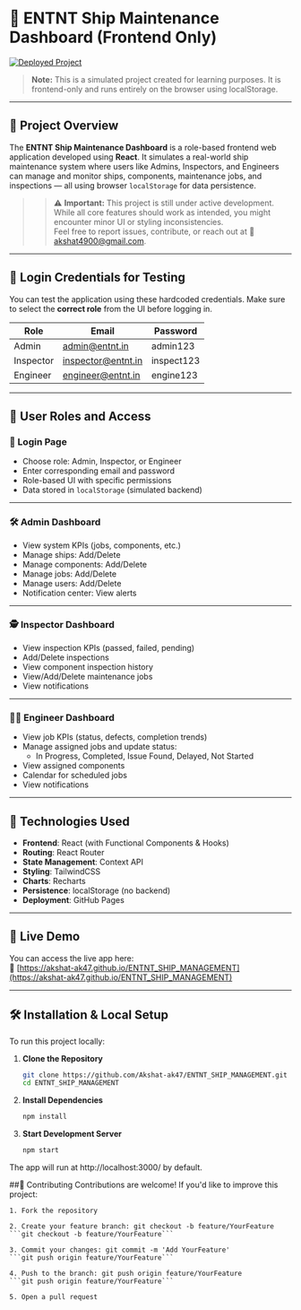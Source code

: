 # 🚢 ENTNT Ship Maintenance Dashboard (Frontend Only)

[![Deployed Project](https://img.shields.io/badge/View%20Live-ENTNT%20Dashboard-blue?style=flat-square&logo=github)](https://akshat-ak47.github.io/ENTNT_SHIP_MANAGEMENT)

> **Note:** This is a simulated project created for learning purposes. It is frontend-only and runs entirely on the browser using localStorage.
---

## 📌 Project Overview

The **ENTNT Ship Maintenance Dashboard** is a role-based frontend web application developed using **React**. It simulates a real-world ship maintenance system where users like Admins, Inspectors, and Engineers can manage and monitor ships, components, maintenance jobs, and inspections — all using browser `localStorage` for data persistence.

>> ⚠️ **Important:** This project is still under active development. While all core features should work as intended, you might encounter minor UI or styling inconsistencies.  
> Feel free to report issues, contribute, or reach out at 📧 [akshat4900@gmail.com](mailto:akshat4900@gmail.com).
---

## 🔐 Login Credentials for Testing

You can test the application using these hardcoded credentials. Make sure to select the **correct role** from the UI before logging in.

| Role       | Email                | Password     |
|------------|----------------------|--------------|
| Admin      | admin@entnt.in       | admin123     |
| Inspector  | inspector@entnt.in   | inspect123   |
| Engineer   | engineer@entnt.in    | engine123    |

---

## 👤 User Roles and Access

### 🔑 Login Page
- Choose role: Admin, Inspector, or Engineer
- Enter corresponding email and password
- Role-based UI with specific permissions
- Data stored in `localStorage` (simulated backend)

---

### 🛠️ Admin Dashboard
- View system KPIs (jobs, components, etc.)
- Manage ships: Add/Delete
- Manage components: Add/Delete
- Manage jobs: Add/Delete
- Manage users: Add/Delete
- Notification center: View alerts

---

### 🕵️ Inspector Dashboard
- View inspection KPIs (passed, failed, pending)
- Add/Delete inspections
- View component inspection history
- View/Add/Delete maintenance jobs
- View notifications

---

### 🧑‍🔧 Engineer Dashboard
- View job KPIs (status, defects, completion trends)
- Manage assigned jobs and update status:
  - In Progress, Completed, Issue Found, Delayed, Not Started
- View assigned components
- Calendar for scheduled jobs
- View notifications

---

## 🧰 Technologies Used

- **Frontend**: React (with Functional Components & Hooks)
- **Routing**: React Router
- **State Management**: Context API
- **Styling**: TailwindCSS
- **Charts**: Recharts
- **Persistence**: localStorage (no backend)
- **Deployment**: GitHub Pages

---

## 🚀 Live Demo

You can access the live app here:  
🔗 [https://akshat-ak47.github.io/ENTNT_SHIP_MANAGEMENT](https://akshat-ak47.github.io/ENTNT_SHIP_MANAGEMENT)

---

## 🛠️ Installation & Local Setup

To run this project locally:

1. **Clone the Repository**
   ```bash
   git clone https://github.com/Akshat-ak47/ENTNT_SHIP_MANAGEMENT.git
   cd ENTNT_SHIP_MANAGEMENT
   ```

2. **Install Dependencies**
   ```bash
   npm install
   ```

2. **Start Development Server**
   ```bash
   npm start
   ```
The app will run at http://localhost:3000/ by default.

##🤝 Contributing
Contributions are welcome! If you'd like to improve this project:

    1. Fork the repository

    2. Create your feature branch: git checkout -b feature/YourFeature
    ```git checkout -b feature/YourFeature```

    3. Commit your changes: git commit -m 'Add YourFeature'
    ```git push origin feature/YourFeature```

    4. Push to the branch: git push origin feature/YourFeature
    ```git push origin feature/YourFeature```

    5. Open a pull request

